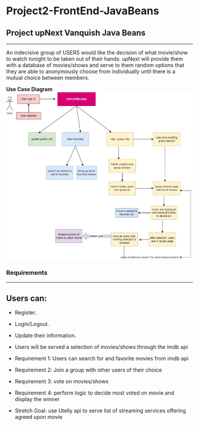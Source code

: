 # Project2-FrontEnd-JavaBeans

## Project upNext Vanquish Java Beans

---

An indecisive group of USERS would like the decision of what movie/show to watch tonight to be taken out of their hands. upNext will provide them with a database of movies/shows and serve to them random options that they are able to anonymously choose from individually until there is a mutual choice between members.

**Use Case Diagram**
![](./imgs/project2-user-flow.jpg)

### Requirements

---

## Users can:

- Register.

- Login/Logout.

- Update their information.

- Users will be served a selection of movies/shows through the imdb api

- Requirement 1: Users can search for and favorite movies from imdb api

- Requirement 2: Join a group with other users of their choice

- Requirement 3: vote on movies/shows

- Requirement 4: perform logic to decide most voted on movie and display the winner

- Stretch Goal: use Utelly api to serve list of streaming services offering agreed upon movie

